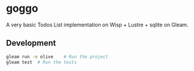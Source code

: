 # goggo

A very basic Todos List implementation on Wisp + Lustre + sqlite on Gleam.



## Development

```sh
gleam run -m olive    # Run the project
gleam test  # Run the tests
```
